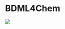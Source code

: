 # BDML4Chem
[<img src="https://deepnote.com/buttons/launch-in-deepnote-small.svg">](https://deepnote.com/launch?url=https://github.com/lcmd-epfl/BDML4Chem.git)
